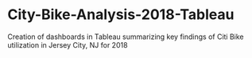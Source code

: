 # City-Bike-Analysis-2018-Tableau
Creation of dashboards in Tableau summarizing key findings of Citi Bike utilization in Jersey City, NJ for 2018
